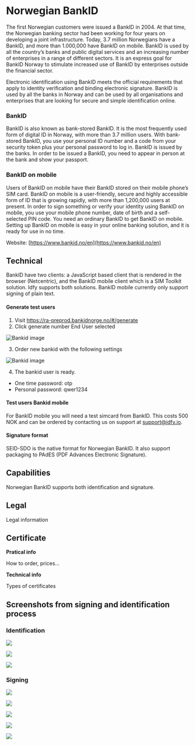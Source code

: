 # Norwegian BankID

The first Norwegian customers were issued a BankID in 2004. At that time, the Norwegian banking sector had been working for four years on developing a joint infrastructure. Today, 3.7 million Norwegians have a BankID, and more than 1.000,000 have BankID on mobile. BankID is used by all the country’s banks and public digital services and an increasing number of enterprises in a range of different sectors. It is an express goal for BankID Norway to stimulate increased use of BankID by enterprises outside the financial sector.

Electronic identification using BankID meets the official requirements that apply to identity verification and binding electronic signature. BankID is used by all the banks in Norway and can be used by all organisations and enterprises that are looking for secure and simple identification online.

### BankID

BankID is also known as bank-stored BankID. It is the most frequently used form of digital ID in Norway, with more than 3.7 million users. With bank-stored BankID, you use your personal ID number and a code from your security token plus your personal password to log in. BankID is issued by the banks. In order to be issued a BankID, you need to appear in person at the bank and show your passport.

### BankID on mobile

Users of BankID on mobile have their BankID stored on their mobile phone’s SIM card. BankID on mobile is a user-friendly, secure and highly accessible form of ID that is growing rapidly, with more than 1,200,000 users at present. In order to sign something or verify your identity using BankID on mobile, you use your mobile phone number, date of birth and a self-selected PIN code. You need an ordinary BankID to get BankID on mobile. Setting up BankID on mobile is easy in your online banking solution, and it is ready for use in no time.

Website: [https://www.bankid.no/en](https://www.bankid.no/en)

## Technical

BankID have two clients: a JavaScript based client that is rendered in the browser \(Netcentric\), and the BankID mobile client which is a SIM Toolkit solution. Idfy supports both solutions. BankID mobile currently only support signing of plain text.

#### Generate test users
1)	Visit https://ra-preprod.bankidnorge.no/#/generate
2)	Click generate number End User selected

 ![Bankid image](../.gitbook/assets/bankiduser1.png)
 
3)	Order new bankid with the following settings

 ![Bankid image](../.gitbook/assets/bankiduser2.png)
 
4)	The bankid user is ready. 

  *	One time password: otp
  *	Personal password: qwer1234

#### Test users Bankid mobile

For BankID mobile you will need a test simcard from BankID. This costs 500 NOK and can be ordered by contacting us on support at [support@idfy.io](mailto:support@idfy.io).

#### Signature format

SEID-SDO is the native format for Norwegian BankID. It also support packaging to PAdES \(PDF Advances Electronic Signature\).

## Capabilities

Norwegian BankID supports both identification and signature.

## Legal

Legal information

## Certificate

**Pratical info**

How to order, prices...

**Technical info**

Types of certificates

## Screenshots from signing and identification process

### Identification

![](../.gitbook/assets/nbid-auth-1.png)

![](../.gitbook/assets/nbid-auth-2.png)

![](../.gitbook/assets/nbid-auth-3.png)

### Signing

![](../.gitbook/assets/nbid-sign-1.png)

![](../.gitbook/assets/nbid-sign-2.png)

![](../.gitbook/assets/nbid-sign-3.png)

![](../.gitbook/assets/nbid-sign-4.png)

![](../.gitbook/assets/nbid-sign-5.png)


